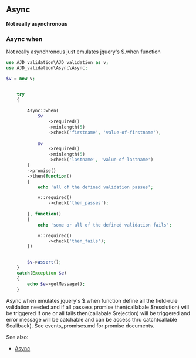 ## Async 

**Not really asynchronous**

### Async when

Not really asynchronous just emulates jquery's $.when function

```php
use AJD_validation\AJD_validation as v;
use AJD_validation\Async\Async;

$v = new v;


	try 
	{
		
		Async::when(
			$v
				->required()
				->minlength(5)
				->check('firstname', 'value-of-firstname'),
				
			$v
				->required()
				->minlength(5)
				->check('lastname', 'value-of-lastname')
		)
		->promise()
		->then(function()
		{
			echo 'all of the defined validation passes';

			v::required()
				->check('then_passes');
			
		}, function()
		{
			echo 'some or all of the defined validation fails';

			v::required()
				->check('then_fails');
		})


		$v->assert();
	}
	catch(Exception $e)
	{
		echo $e->getMessage();
	}

```
Async when emulates jquery's $.when function define all the field-rule validation needed and if all passess promise then(callabale $resolution) will be triggered if one or all fails then(callabale $rejection) will be triggered and error message will be catchable and can be access thru catch(callable $callback). See events_promises.md for promise documents.

See also:
- [Async](advance_usage/events_promises.md)